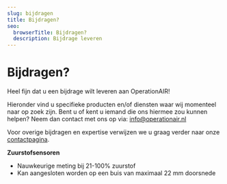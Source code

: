 ```yaml
---
slug: bijdragen
title: Bijdragen?
seo:
  browserTitle: Bijdragen?
  description: Bijdrage leveren
---
```

# Bijdragen?

Heel fijn dat u een bijdrage wilt leveren aan OperationAIR!

Hieronder vind u specifieke producten en/of diensten waar wij momenteel naar op zoek zijn. Bent u of kent u iemand die ons hiermee zou kunnen helpen? Neem dan contact met ons op via: [info@operationair.nl](<mailto: info@operationair.org>)

Voor overige bijdragen en expertise verwijzen we u graag verder naar onze [contactpagina](www.operationair.org/contact).


**Zuurstofsensoren**
* Nauwkeurige meting bij 21-100% zuurstof 
* Kan aangesloten worden op een buis van maximaal 22 mm doorsnede
